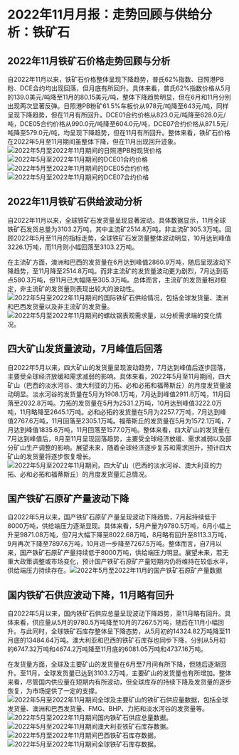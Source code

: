 # 2022年11月月报：走势回顾与供给分析：铁矿石

## **2022年11月铁矿石价格走势回顾与分析**
自2022年11月以来，铁矿石价格整体呈现下降趋势，普氏62%指数、日照港PB粉、DCE合约均出现回落，但月底有所回升。具体来看，普氏62%指数价格从5月的139.0美元/吨降至11月的80.15美元/吨，整体下降趋势明显，但在6月和11月分别出现两次显著反弹。日照港PB粉矿61.5%车板价从978元/吨降至643元/吨，同样呈现下降趋势，但在11月有所回升。DCE01合约价格从823.0元/吨降至628.0元/吨，DCE05合约价格从990.0元/吨降至604.0元/吨，DCE07合约价格从871.5元/吨降至579.0元/吨，均呈现下降趋势，但在11月有所回升。整体来看，铁矿石价格在2022年5月至11月期间虽整体下降，但在11月出现回升迹象。![2022年5月至2022年11月期间的日照港PB粉现货价格](assets/2022年5月至2022年11月期间的日照港PB粉现货价格.png)
![2022年5月至2022年11月期间的DCE01合约价格](assets/2022年5月至2022年11月期间的DCE01合约价格.png)
![2022年5月至2022年11月期间的DCE05合约价格](assets/2022年5月至2022年11月期间的DCE05合约价格.png)
![2022年5月至2022年11月期间的DCE07合约价格](assets/2022年5月至2022年11月期间的DCE07合约价格.png)
## **2022年11月铁矿石供给波动分析**
自2022年11月以来，全球铁矿石发货量呈现显著波动。具体数据显示，11月全球铁矿石发货总量为3103.2万吨，其中主流矿2514.8万吨，非主流矿305.3万吨。回顾2022年5月至11月的指标走势，全球铁矿石发货量整体波动明显，10月达到峰值3226.1万吨，而11月则小幅回落至3103.2万吨。

在主流矿方面，澳洲和巴西的发货量在6月达到峰值2860.9万吨，随后呈现波动下降趋势，至11月降至2514.8万吨。而非主流矿的发货量波动更为剧烈，7月达到高点580.3万吨，但11月已大幅降至305.3万吨。总体而言，主流矿的发货量相对稳定，非主流矿的发货量则表现出较大的波动性。![2022年5月至2022年11月期间的国际铁矿石供给情况，包括全球发货量、澳洲和巴西发货量以及非主流矿的发货量。](assets/2022年5月至2022年11月期间的国际铁矿石供给情况，包括全球发货量、澳洲和巴西发货量以及非主流矿的发货量。.png)
![2022年5月至2022年11月期间的螺纹钢表观需求量，以分析需求端的变化情况。](assets/2022年5月至2022年11月期间的螺纹钢表观需求量，以分析需求端的变化情况。.png)
## **四大矿山发货量波动，7月峰值后回落**
自2022年5月以来，四大矿山的发货量呈现波动趋势，7月达到峰值后逐步回落，主要受全球经济放缓和需求减弱的影响。具体来看，2022年5月至11月期间，四大矿山（巴西的淡水河谷、澳大利亚的力拓、必和必拓和福蒂斯丘）的月度发货量波动明显。淡水河谷的发货量在5月为1908.1万吨，7月达到峰值2911.8万吨，11月回落至2032.8万吨。力拓的发货量在5月为2531.2万吨，10月达到峰值3222.0万吨，11月略降至2645.1万吨。必和必拓的发货量在5月为2257.7万吨，7月达到峰值2767.6万吨，11月回落至2305.1万吨。福蒂斯丘的发货量在5月为1572.1万吨，7月达到峰值1835.6万吨，11月回落至1577.0万吨。整体来看，四大矿山的发货量在7月达到峰值后，8月至11月呈现回落趋势，主要受全球经济放缓、需求减弱以及部分矿山生产调整的影响。展望未来，随着全球经济逐步复苏和需求回升，预计四大矿山的发货量将逐步恢复增长。![2022年5月至2022年11月期间，四大矿山（巴西的淡水河谷、澳大利亚的力拓、必和必拓和福蒂斯丘）的月度发货量汇总情况。](assets/2022年5月至2022年11月期间，四大矿山（巴西的淡水河谷、澳大利亚的力拓、必和必拓和福蒂斯丘）的月度发货量汇总情况。.png)
## **国产铁矿石原矿产量波动下降**
自2022年5月以来，国产铁矿石原矿产量呈现波动下降趋势，7月起持续低于8000万吨，供给端压力逐渐显现。具体来看，5月产量为9780.5万吨，6月小幅上升至9871.08万吨，但7月大幅下降至8022.68万吨，8月略有回升至8113.3万吨，9月再次下降至7897.6万吨，10月进一步降至7267.5万吨。整体而言，自7月以来，国产铁矿石原矿产量持续低于8000万吨，供给端压力明显。展望未来，若无重大政策调整或市场变化，预计国产铁矿石原矿产量短期内仍将维持在较低水平，供给端压力持续存在。![2022年5月至2022年11月的国产铁矿石原矿产量数据](assets/2022年5月至2022年11月的国产铁矿石原矿产量数据.png)
## **国内铁矿石供应波动下降，11月略有回升**

自2022年5月以来，国内铁矿石供应总量呈现波动下降趋势，至11月略有回升。具体来看，供应量从5月的9780.5万吨降至10月的7267.5万吨，随后在11月小幅回升。与此同时，全球铁矿石库存整体呈下降态势，从5月初的14324.82万吨降至11月底的13484.64万吨。澳大利亚和巴西的铁矿石库存也同步下降，分别从5月初的6747.32万吨和4674.2万吨降至11月底的6081.05万吨和4737.16万吨。

在发货量方面，全球及主要矿山的发货量在6月至7月间有所下降，但随后逐渐回升。至11月，全球发货量已达到3103.2万吨，主要矿山的发货量也有所增加。整体来看，尽管国内供应量在短期内有所波动，但全球库存的持续下降及发货量的逐步恢复，为市场提供了一定的支撑。![2022年5月至2022年11月期间全球及主要矿山的铁矿石供应量数据，包括全球发货量、澳洲和巴西发货量、FMG、BHP、力拓和淡水河谷的发货量等。](assets/2022年5月至2022年11月期间全球及主要矿山的铁矿石供应量数据，包括全球发货量、澳洲和巴西发货量、FMG、BHP、力拓和淡水河谷的发货量等。.png)
![2022年5月至2022年11月期间国内铁矿石供应总量数据。](assets/2022年5月至2022年11月期间国内铁矿石供应总量数据。.png)
![2022年5月至2022年11月期间澳大利亚铁矿石库存数据。](assets/2022年5月至2022年11月期间澳大利亚铁矿石库存数据。.png)
![2022年5月至2022年11月期间巴西铁矿石库存数据。](assets/2022年5月至2022年11月期间巴西铁矿石库存数据。.png)
![2022年5月至2022年11月期间全球铁矿石库存数据。](assets/2022年5月至2022年11月期间全球铁矿石库存数据。.png)
